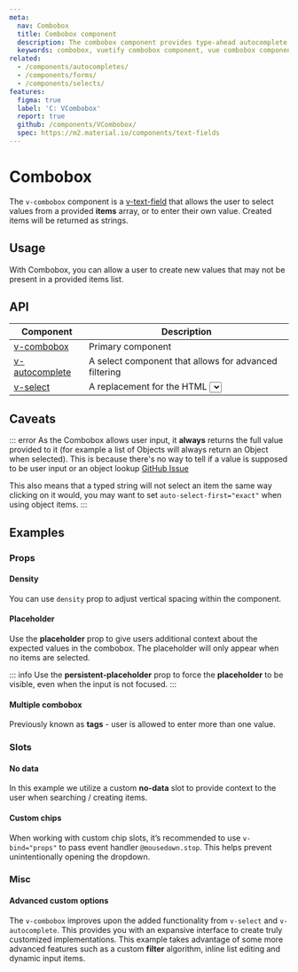 ```yaml
---
meta:
  nav: Combobox
  title: Combobox component
  description: The combobox component provides type-ahead autocomplete functionality and allows users to provide a custom values beyond the provided list of options.
  keywords: combobox, vuetify combobox component, vue combobox component
related:
  - /components/autocompletes/
  - /components/forms/
  - /components/selects/
features:
  figma: true
  label: 'C: VCombobox'
  report: true
  github: /components/VCombobox/
  spec: https://m2.material.io/components/text-fields
---
```


# Combobox

The `v-combobox` component is a [v-text-field](/components/text-fields) that allows the user to select values from a provided **items** array, or to enter their own value. Created items will be returned as strings.

<PageFeatures />

## Usage

With Combobox, you can allow a user to create new values that may not be present in a provided items list.

<ExamplesUsage name="v-combobox" />

<PromotedEntry />

## API

| Component | Description |
| - | - |
| [v-combobox](/api/v-combobox/) | Primary component |
| [v-autocomplete](/api/v-autocomplete/) | A select component that allows for advanced filtering |
| [v-select](/api/v-select/) | A replacement for the HTML <select></select> |

<ApiInline hide-links />

## Caveats

::: error
  As the Combobox allows user input, it **always** returns the full value provided to it (for example a list of Objects will always return an Object when selected). This is because there's no way to tell if a value is supposed to be user input or an object lookup [GitHub Issue](https://github.com/vuetifyjs/vuetify/issues/5479)

  This also means that a typed string will not select an item the same way clicking on it would, you may want to set `auto-select-first="exact"` when using object items.
:::

## Examples

### Props

#### Density

You can use `density` prop to adjust vertical spacing within the component.

<ExamplesExample file="v-combobox/prop-density" />

#### Placeholder

Use the **placeholder** prop to give users additional context about the expected values in the combobox. The placeholder will only appear when no items are selected.

::: info
  Use the **persistent-placeholder** prop to force the **placeholder** to be visible, even when the input is not focused.
:::

<ExamplesExample file="v-combobox/prop-placeholder" />

#### Multiple combobox

Previously known as **tags** - user is allowed to enter more than one value.

<ExamplesExample file="v-combobox/prop-multiple" />

### Slots

#### No data

In this example we utilize a custom **no-data** slot to provide context to the user when searching / creating items.

<ExamplesExample file="v-combobox/slot-no-data" />

#### Custom chips

When working with custom chip slots, it’s recommended to use `v-bind="props"` to pass event handler `@mousedown.stop`. This helps prevent unintentionally opening the dropdown.

<ExamplesExample file="v-combobox/slot-custom-chip" />

### Misc

#### Advanced custom options

The `v-combobox` improves upon the added functionality from `v-select` and `v-autocomplete`. This provides you with an expansive interface to create truly customized implementations. This example takes advantage of some more advanced features such as a custom **filter** algorithm, inline list editing and dynamic input items.

<ExamplesExample file="v-combobox/misc-advanced" />
